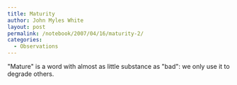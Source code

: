 ```yaml
---
title: Maturity
author: John Myles White
layout: post
permalink: /notebook/2007/04/16/maturity-2/
categories:
  - Observations
---
```


"Mature" is a word with almost as little substance as "bad": we only use it to degrade others.
